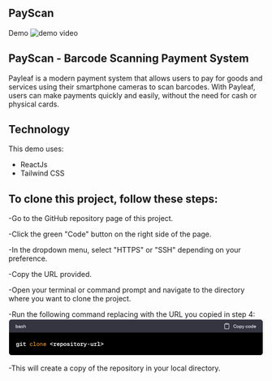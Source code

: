 ## PayScan

Demo
![demo video](./screenshots/PayScan.gif)

## PayScan - Barcode Scanning Payment System

Payleaf is a modern payment system that allows users to pay for goods and services using their smartphone cameras to scan barcodes. With Payleaf, users can make payments quickly and easily, without the need for cash or physical cards.

## Technology

This demo uses:

- ReactJs
- Tailwind CSS

## To clone this project, follow these steps:

-Go to the GitHub repository page of this project.

-Click the green "Code" button on the right side of the page.

-In the dropdown menu, select "HTTPS" or "SSH" depending on your preference.

-Copy the URL provided.

-Open your terminal or command prompt and navigate to the directory where you want to clone the project.

-Run the following command  replacing <repository-url> with the URL you copied in step 4:
![demo photo](./screenshots/git-clone.jpg)


-This will create a copy of the repository in your local directory.
